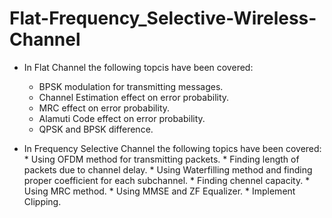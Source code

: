 # Flat-Frequency_Selective-Wireless-Channel
- In Flat Channel the following topcis have been covered:
    * BPSK modulation for transmitting messages.
    * Channel Estimation effect on error probability.
    * MRC effect on error probability.
    * Alamuti Code effect on error probability.
    * QPSK and BPSK difference.

- In Frequency Selective Channel the following topics have been covered:
      * Using OFDM method for transmitting packets.
      * Finding length of packets due to channel delay.
      * Using Waterfilling method and finding proper coefficient for each subchannel.
      * Finding chennel capacity.
      * Using MRC method.
      * Using MMSE and ZF Equalizer.
      * Implement Clipping.  
